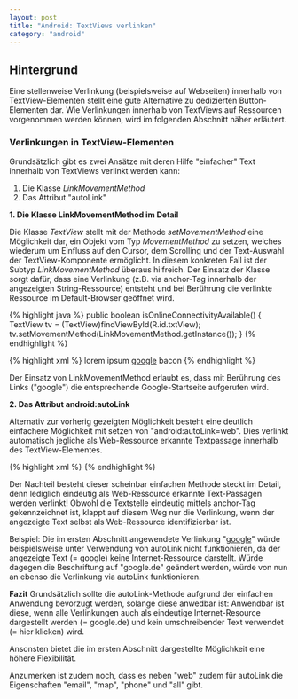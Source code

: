 ```yaml
---
layout: post
title: "Android: TextViews verlinken"
category: "android"
---
```




## Hintergrund

Eine stellenweise Verlinkung (beispielsweise auf Webseiten) innerhalb von TextView-Elementen stellt eine gute Alternative zu dedizierten Button-Elementen dar.
Wie Verlinkungen innerhalb von TextViews auf Ressourcen vorgenommen werden können, wird im folgenden Abschnitt näher erläutert.

### Verlinkungen in TextView-Elementen

Grundsätzlich gibt es zwei Ansätze mit deren Hilfe "einfacher" Text innerhalb von TextViews verlinkt werden kann:

1. Die Klasse <em>LinkMovementMethod</em>
2. Das Attribut "autoLink"

<strong>1. Die Klasse LinkMovementMethod im Detail</strong>

Die Klasse <em>TextView</em> stellt mit der Methode <em>setMovementMethod</em> eine Möglichkeit dar, ein Objekt vom Typ <em>MovementMethod</em> zu setzen, welches wiederum um Einfluss auf den Cursor, dem Scrolling und der Text-Auswahl der TextView-Komponente ermöglicht.
In diesem konkreten Fall ist der Subtyp <em>LinkMovementMethod</em> überaus hilfreich. Der Einsatz der Klasse sorgt dafür, dass eine Verlinkung (z.B. via anchor-Tag innerhalb der angezeigten String-Ressource) entsteht und bei Berührung die verlinkte Ressource im Default-Browser geöffnet wird.

{% highlight java %}
public boolean isOnlineConnectivityAvailable() {
TextView tv = (TextView)findViewById(R.id.txtView);
tv.setMovementMethod(LinkMovementMethod.getInstance());
}
{% endhighlight %}

{% highlight xml %}
<string name="example">lorem ipsum <a href="http://google.de">google</a> bacon</string>
{% endhighlight %}

Der Einsatz von LinkMovementMethod erlaubt es, dass mit Berührung des Links ("google") die entsprechende Google-Startseite aufgerufen wird.


<strong>2. Das Attribut android:autoLink</strong>

Alternativ zur vorherig gezeigten Möglichkeit besteht eine deutlich einfachere Möglichkeit mit setzen von "android:autoLink=web".
Dies verlinkt automatisch jegliche als Web-Ressource erkannte Textpassage innerhalb des TextView-Elementes.

{% highlight xml %}
    <TextView
        android:id="@+id/txtView"
        android:layout_width="wrap_content"
        android:layout_height="wrap_content"
        android:autoLink="web"
        android:text="@string/example">
    </TextView>
{% endhighlight %}

Der Nachteil besteht dieser scheinbar einfachen Methode steckt im Detail, denn lediglich eindeutig als Web-Ressource erkannte Text-Passagen werden verlinkt!
Obwohl die Textstelle eindeutig mittels anchor-Tag gekennzeichnet ist, klappt auf diesem Weg nur die Verlinkung, wenn der angezeigte Text selbst als Web-Ressource identifizierbar ist.

Beispiel:
Die im ersten Abschnitt angewendete Verlinkung "<a href="http://google.de">google</a>" würde beispielsweise unter Verwendung von autoLink nicht funktionieren, da der angezeigte Text (= google)
keine Internet-Ressource darstellt. Würde dagegen die Beschriftung auf "google.de" geändert werden, würde von nun an ebenso die Verlinkung via autoLink funktionieren.

<strong>Fazit</strong>
Grundsätzlich sollte die autoLink-Methode aufgrund der einfachen Anwendung bevorzugt werden, solange diese anwedbar ist:
Anwendbar ist diese, wenn alle Verlinkungen auch als eindeutige Internet-Resource dargestellt werden (= google.de) und kein umschreibender Text verwendet (= hier klicken) wird.

Ansonsten bietet die im ersten Abschnitt dargestellte Möglichkeit eine höhere Flexibilität.

Anzumerken ist zudem noch, dass es neben "web" zudem für autoLink die Eigenschaften "email", "map", "phone" und "all" gibt.

